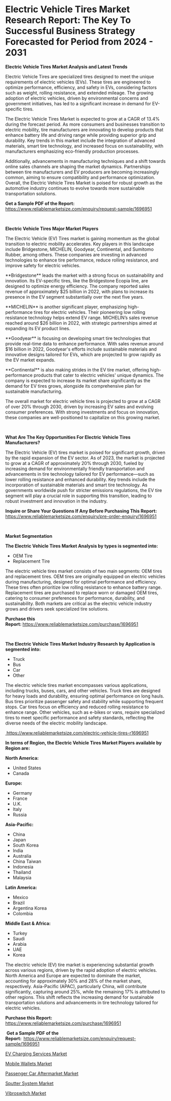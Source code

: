 <p><h1>Electric Vehicle Tires Market Research Report: The Key To Successful Business Strategy Forecasted for Period from 2024 - 2031</h1></p><p><strong>Electric Vehicle Tires Market Analysis and Latest Trends</strong></p>
<p><p>Electric Vehicle Tires are specialized tires designed to meet the unique requirements of electric vehicles (EVs). These tires are engineered to optimize performance, efficiency, and safety in EVs, considering factors such as weight, rolling resistance, and extended mileage. The growing adoption of electric vehicles, driven by environmental concerns and government initiatives, has led to a significant increase in demand for EV-specific tires.</p><p>The Electric Vehicle Tires Market is expected to grow at a CAGR of 13.4% during the forecast period. As more consumers and businesses transition to electric mobility, tire manufacturers are innovating to develop products that enhance battery life and driving range while providing superior grip and durability. Key trends in this market include the integration of advanced materials, smart tire technology, and increased focus on sustainability, with manufacturers emphasizing eco-friendly production processes.</p><p>Additionally, advancements in manufacturing techniques and a shift towards online sales channels are shaping the market dynamics. Partnerships between tire manufacturers and EV producers are becoming increasingly common, aiming to ensure compatibility and performance optimization. Overall, the Electric Vehicle Tires Market is poised for robust growth as the automotive industry continues to evolve towards more sustainable transportation solutions.</p></p>
<p><strong>Get a Sample PDF of the Report:&nbsp;</strong> <a href="https://www.reliablemarketsize.com/enquiry/request-sample/1696951?utm_campaign=1506&utm_medium=2&utm_source=Github&utm_content=ia&utm_term=20102024&utm_id=electric-vehicle-tires">https://www.reliablemarketsize.com/enquiry/request-sample/1696951</a></p>
<p>&nbsp;</p>
<p><strong>Electric Vehicle Tires Major Market Players</strong></p>
<p><p>The Electric Vehicle (EV) Tires market is gaining momentum as the global transition to electric mobility accelerates. Key players in this landscape include Bridgestone, MICHELIN, Goodyear, Continental, and Sumitomo Rubber, among others. These companies are investing in advanced technologies to enhance tire performance, reduce rolling resistance, and improve safety for electric vehicles.</p><p>**Bridgestone** leads the market with a strong focus on sustainability and innovation. Its EV-specific tires, like the Bridgestone Ecopia line, are designed to optimize energy efficiency. The company reported sales revenue of approximately $25 billion in 2022, with plans to increase its presence in the EV segment substantially over the next five years.</p><p>**MICHELIN** is another significant player, emphasizing high-performance tires for electric vehicles. Their pioneering low rolling resistance technology helps extend EV range. MICHELIN’s sales revenue reached around $26 billion in 2022, with strategic partnerships aimed at expanding its EV product lines.</p><p>**Goodyear** is focusing on developing smart tire technologies that provide real-time data to enhance performance. With sales revenue around $16 billion in 2022, Goodyear's efforts include sustainable materials and innovative designs tailored for EVs, which are projected to grow rapidly as the EV market expands.</p><p>**Continental** is also making strides in the EV tire market, offering high-performance products that cater to electric vehicles' unique dynamics. The company is expected to increase its market share significantly as the demand for EV tires grows, alongside its comprehensive plan for sustainable manufacturing.</p><p>The overall market for electric vehicle tires is projected to grow at a CAGR of over 20% through 2030, driven by increasing EV sales and evolving consumer preferences. With strong investments and focus on innovation, these companies are well-positioned to capitalize on this growing market.</p></p>
<p>&nbsp;</p>
<p><strong>What Are The Key Opportunities For Electric Vehicle Tires Manufacturers?</strong></p>
<p><p>The Electric Vehicle (EV) tires market is poised for significant growth, driven by the rapid expansion of the EV sector. As of 2023, the market is projected to grow at a CAGR of approximately 20% through 2030, fueled by increasing demand for environmentally friendly transportation and advancements in tire technology tailored for EV performance—such as lower rolling resistance and enhanced durability. Key trends include the incorporation of sustainable materials and smart tire technology. As governments worldwide push for stricter emissions regulations, the EV tire segment will play a crucial role in supporting this transition, leading to robust investment and innovation in the industry.</p></p>
<p><strong>Inquire or Share Your Questions If Any Before Purchasing This Report:</strong> <a href="https://www.reliablemarketsize.com/enquiry/pre-order-enquiry/1696951?utm_campaign=1506&utm_medium=2&utm_source=Github&utm_content=ia&utm_term=20102024&utm_id=electric-vehicle-tires">https://www.reliablemarketsize.com/enquiry/pre-order-enquiry/1696951</a></p>
<p>&nbsp;</p>
<p><strong>Market Segmentation</strong></p>
<p><strong>The Electric Vehicle Tires Market Analysis by types is segmented into:</strong></p>
<p><ul><li>OEM Tire</li><li>Replacement Tire</li></ul></p>
<p><p>The electric vehicle tires market consists of two main segments: OEM tires and replacement tires. OEM tires are originally equipped on electric vehicles during manufacturing, designed for optimal performance and efficiency. These tires often prioritize low rolling resistance to enhance battery range. Replacement tires are purchased to replace worn or damaged OEM tires, catering to consumer preferences for performance, durability, and sustainability. Both markets are critical as the electric vehicle industry grows and drivers seek specialized tire solutions.</p></p>
<p><strong>Purchase this Report:&nbsp;</strong><a href="https://www.reliablemarketsize.com/purchase/1696951?utm_campaign=1506&utm_medium=2&utm_source=Github&utm_content=ia&utm_term=20102024&utm_id=electric-vehicle-tires">https://www.reliablemarketsize.com/purchase/1696951</a></p>
<p>&nbsp;</p>
<p><strong>The Electric Vehicle Tires Market Industry Research by Application is segmented into:</strong></p>
<p><ul><li>Truck</li><li>Bus</li><li>Car</li><li>Other</li></ul></p>
<p><p>The electric vehicle tires market encompasses various applications, including trucks, buses, cars, and other vehicles. Truck tires are designed for heavy loads and durability, ensuring optimal performance on long hauls. Bus tires prioritize passenger safety and stability while supporting frequent stops. Car tires focus on efficiency and reduced rolling resistance to enhance range. Other vehicles, such as e-bikes or vans, require specialized tires to meet specific performance and safety standards, reflecting the diverse needs of the electric mobility landscape.</p></p>
<p><a href="https://www.reliablemarketsize.com/electric-vehicle-tires-r1696951?utm_campaign=1506&utm_medium=2&utm_source=Github&utm_content=ia&utm_term=20102024&utm_id=electric-vehicle-tires">&nbsp;https://www.reliablemarketsize.com/electric-vehicle-tires-r1696951</a></p>
<p><strong>In terms of Region, the Electric Vehicle Tires Market Players available by Region are:</strong></p>
<p>
    <p> <strong> North America: </strong>
        <ul>
            <li>United States</li>
            <li>Canada</li>
        </ul>
        </p> 
    <p> <strong> Europe: </strong>
        <ul>
            <li>Germany</li>
            <li>France</li>
            <li>U.K.</li>
            <li>Italy</li>
            <li>Russia</li>
        </ul>
        </p> 
    <p> <strong> Asia-Pacific: </strong>
        <ul>
            <li>China</li>
            <li>Japan</li>
            <li>South Korea</li>
            <li>India</li>
            <li>Australia</li>
            <li>China Taiwan</li>
            <li>Indonesia</li>
            <li>Thailand</li>
            <li>Malaysia</li>
        </ul>
        </p> 
    <p> <strong> Latin America: </strong>
        <ul>
            <li>Mexico</li>
            <li>Brazil</li>
            <li>Argentina Korea</li>
            <li>Colombia</li>
        </ul>
        </p> 
    <p> <strong> Middle East & Africa: </strong>
        <ul>
            <li>Turkey</li>
            <li>Saudi</li>
            <li>Arabia</li>
            <li>UAE</li>
            <li>Korea</li>
        </ul>
    </p>
    </p>
<p><p>The electric vehicle (EV) tire market is experiencing substantial growth across various regions, driven by the rapid adoption of electric vehicles. North America and Europe are expected to dominate the market, accounting for approximately 30% and 28% of the market share, respectively. Asia-Pacific (APAC), particularly China, will contribute significantly, capturing around 25%, while the remaining 17% is attributed to other regions. This shift reflects the increasing demand for sustainable transportation solutions and advancements in tire technology tailored for electric vehicles.</p></p>
<p><strong>Purchase this Report: </strong><a href="https://www.reliablemarketsize.com/purchase/1696951?utm_campaign=1506&utm_medium=2&utm_source=Github&utm_content=ia&utm_term=20102024&utm_id=electric-vehicle-tires">https://www.reliablemarketsize.com/purchase/1696951</a></p>
<p>&nbsp;<strong>Get a Sample PDF of the Report:&nbsp;&nbsp;</strong><a href="https://www.reliablemarketsize.com/enquiry/request-sample/1696951?utm_campaign=1506&utm_medium=2&utm_source=Github&utm_content=ia&utm_term=20102024&utm_id=electric-vehicle-tires">https://www.reliablemarketsize.com/enquiry/request-sample/1696951</a></p>
<p><strong></strong></p>
<p><p><a href="https://www.linkedin.com/pulse/global-ev-charging-services-market-analysis-trends-forecasts-growth-xb7dc?utm_campaign=1506&utm_medium=2&utm_source=Github&utm_content=ia&utm_term=20102024&utm_id=electric-vehicle-tires">EV Charging Services Market</a></p><p><a href="https://www.linkedin.com/pulse/mobile-wallets-market-evolution-regional-adaptations-innovation-vs8sc?utm_campaign=1506&utm_medium=2&utm_source=Github&utm_content=ia&utm_term=20102024&utm_id=electric-vehicle-tires">Mobile Wallets Market</a></p><p><a href="https://github.com/Chiragrp22/Market-Research-Report-List-6/blob/main/passenger-car-aftermarket-market.md?utm_campaign=1506&utm_medium=2&utm_source=Github&utm_content=ia&utm_term=20102024&utm_id=electric-vehicle-tires">Passenger Car Aftermarket Market</a></p><p><a href="https://issuu.com/reportprime-2/docs/sputter-system-market-size-2030.ppt_bdbd8f96271463?utm_campaign=1506&utm_medium=2&utm_source=Github&utm_content=ia&utm_term=20102024&utm_id=electric-vehicle-tires">Sputter System Market</a></p><p><a href="https://issuu.com/reportprime-2/docs/vibroswitch-market-size-2030.pptx_ad931415d553f7?utm_campaign=1506&utm_medium=2&utm_source=Github&utm_content=ia&utm_term=20102024&utm_id=electric-vehicle-tires">Vibroswitch Market</a></p></p>